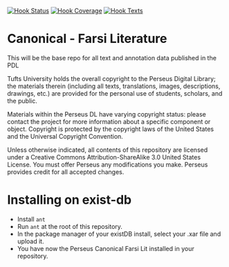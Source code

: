 [![Hook Status](http://ci.perseids.org/api/rest/v1.0/code/PerseusDL/canonical-farsiLit/status.svg?branch=refs%2Fheads%2Fmaster)](http://ci.perseids.org/repo/PerseusDL/canonical-farsiLit)
[![Hook Coverage](http://ci.perseids.org/api/rest/v1.0/code/PerseusDL/canonical-farsiLit/coverage.svg?branch=refs%2Fheads%2Fmaster)](http://ci.perseids.org/repo/PerseusDL/canonical-farsiLit)
[![Hook Texts](http://ci.perseids.org/api/rest/v1.0/code/PerseusDL/canonical-farsiLit/cts.svg?branch=refs%2Fheads%2Fmaster)](http://ci.perseids.org/repo/PerseusDL/canonical-farsiLit)

Canonical - Farsi Literature
=========

This will be the base repo for all text and annotation data published in the PDL

Tufts University holds the overall copyright to the Perseus Digital Library; the materials therein 
(including all texts, translations, images, descriptions, drawings, etc.) are provided for the 
personal use of students, scholars, and the public. 

Materials within the Perseus DL have varying copyright status: please contact the project for more information 
about a specific component or object.  Copyright is protected by the copyright laws of the United States and 
the Universal Copyright Convention. 

Unless otherwise indicated, all contents of this repository are licensed under a 
Creative Commons Attribution-ShareAlike 3.0 United States License. You must  offer Perseus
any modifications you make. Perseus provides credit for all accepted changes.

# Installing on exist-db

- Install `ant`
- Run `ant` at the root of this repository.
- In the package manager of your existDB install, select your .xar file and upload it.
- You have now the Perseus Canonical Farsi Lit installed in your repository.
